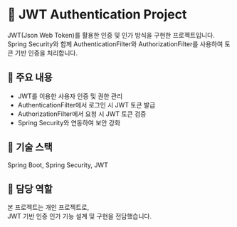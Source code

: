 # 🔐 JWT Authentication Project

JWT(Json Web Token)를 활용한 인증 및 인가 방식을 구현한 프로젝트입니다.  
Spring Security와 함께 AuthenticationFilter와 AuthorizationFilter를 사용하여 토큰 기반 인증을 처리합니다.

## 📌 주요 내용

- JWT를 이용한 사용자 인증 및 권한 관리  
- AuthenticationFilter에서 로그인 시 JWT 토큰 발급  
- AuthorizationFilter에서 요청 시 JWT 토큰 검증  
- Spring Security와 연동하여 보안 강화

## 🔧 기술 스택

Spring Boot, Spring Security, JWT

## 👤 담당 역할

본 프로젝트는 개인 프로젝트로,  
JWT 기반 인증 인가 기능 설계 및 구현을 전담했습니다.
